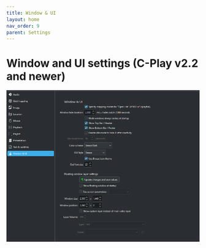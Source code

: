```yaml
---
title: Window & UI
layout: home
nav_order: 9
parent: Settings
---
```


# Window and UI settings  (C-Play v2.2 and newer)

![User Interface](../../assets/ui/settings/user_interface.png)